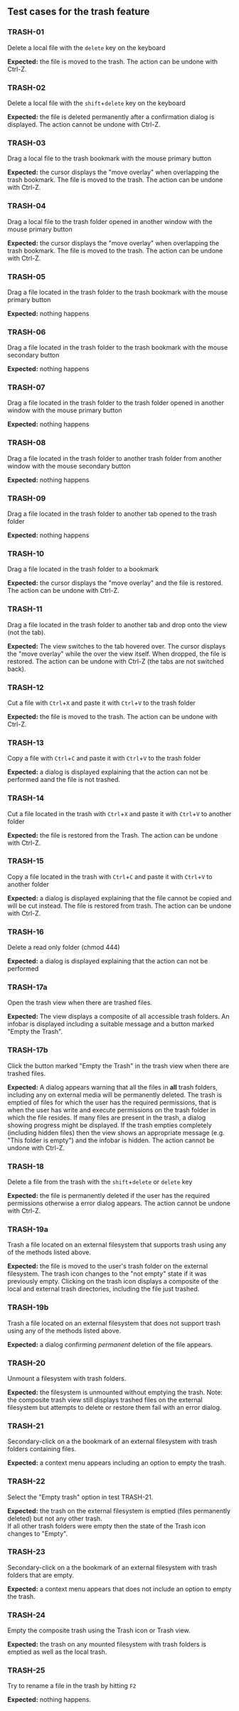 ## Test cases for the trash feature

### TRASH-01
Delete a local file with the `delete` key on the keyboard

**Expected:** the file is moved to the trash. The action can be undone with Ctrl-Z.

### TRASH-02
Delete a local file with the `shift`+`delete` key on the keyboard

**Expected:** the file is deleted permanently after a confirmation dialog is displayed. The action cannot be undone with Ctrl-Z.

### TRASH-03
Drag a local file to the trash bookmark with the mouse primary button

**Expected:** the cursor displays the "move overlay" when overlapping the trash bookmark. The file is moved to the trash. The action can be undone with Ctrl-Z.

### TRASH-04
Drag a local file to the trash folder opened in another window  with the mouse primary button

**Expected:** the cursor displays the "move overlay" when overlapping the trash bookmark. The file is moved to the trash. The action can be undone with Ctrl-Z.

### TRASH-05
Drag a file located in the trash folder to the trash bookmark with the mouse primary button

**Expected:** nothing happens

### TRASH-06
Drag a file located in the trash folder to the trash bookmark with the mouse secondary button

**Expected:** nothing happens

### TRASH-07
Drag a file located in the trash folder to the trash folder opened in another window with the mouse primary button

**Expected:** nothing happens

### TRASH-08
Drag a file located in the trash folder to another trash folder from another window with the mouse secondary button

**Expected:** nothing happens

### TRASH-09
Drag a file located in the trash folder to another tab opened to the trash folder

**Expected:** nothing happens

### TRASH-10
Drag a file located in the trash folder to a bookmark

**Expected:** the cursor displays the "move overlay" and the file is restored. The action can be undone with Ctrl-Z.

### TRASH-11
Drag a file located in the trash folder to another tab and drop onto the view (not the tab).

**Expected:** The view switches to the tab hovered over. The cursor displays the "move overlay" while the over the view itself. When dropped, the file is restored. The action can be undone with Ctrl-Z (the tabs are not switched back).

### TRASH-12
Cut a file with `Ctrl`+`X` and paste it with `Ctrl`+`V` to the trash folder

**Expected:** the file is moved to the trash.  The action can be undone with Ctrl-Z.

### TRASH-13
Copy a file with `Ctrl`+`C` and paste it with `Ctrl`+`V` to the trash folder

**Expected:** a dialog is displayed explaining that the action can not be performed aand the file is not trashed.

### TRASH-14
Cut a file located in the trash with `Ctrl`+`X` and paste it with `Ctrl`+`V` to another folder

**Expected:** the file is restored from the Trash. The action can be undone with Ctrl-Z.

### TRASH-15
Copy a file located in the trash with `Ctrl`+`C` and paste it with `Ctrl`+`V` to another folder

**Expected:** a dialog is displayed explaining that the file cannot be copied and will be cut instead. The file is restored from trash.  The action can be undone with Ctrl-Z.

### TRASH-16
Delete a read only folder (chmod 444)

**Expected:** a dialog is displayed explaining that the action can not be performed

### TRASH-17a 
Open the trash view when there are trashed files.

**Expected:** The view displays a composite of all accessible trash folders. An infobar is displayed including a suitable message and a button marked "Empty the Trash".

### TRASH-17b 
Click the button marked "Empty the Trash" in the trash view when there are trashed files.

**Expected:** A dialog appears warning that all the files in **all** trash folders, including any on external media will be permanently deleted. The trash is emptied of files for which the user has the required permissions, that is when the user has write and execute permissions on the trash folder in which the file resides. If many files are present in the trash, a dialog showing progress might be displayed.  If the trash empties completely (including hidden files) then the view shows an appropriate message (e.g. "This folder is empty") and the infobar is hidden.  The action cannot be undone with Ctrl-Z.

### TRASH-18 
Delete a file from the trash with the `shift`+`delete` or `delete` key

**Expected:** the file is permanently deleted if the user has the required permissions otherwise a error dialog appears.  The action cannot be undone with Ctrl-Z.

### TRASH-19a 
Trash a file located on an external filesystem that supports trash using any of the methods listed above.

**Expected:** the file is moved to the user's trash folder on the external filesystem.  The trash icon changes to  the "not empty" state if it was previously empty.  Clicking on the trash icon displays a composite of the local and external trash directories, including the file just trashed.


### TRASH-19b 
Trash a file located on an external filesystem that does not support trash using any of the methods listed above.

**Expected:** a dialog confirming _permanent_ deletion of the file appears.

### TRASH-20
Unmount a filesystem with trash folders.

**Expected:** the filesystem is unmounted without emptying the trash. Note: the composite trash view still displays trashed files on the external filesystem but attempts to delete or restore them fail with an error dialog.

### TRASH-21
Secondary-click on a the bookmark of an external filesystem with trash folders containing files.

**Expected:** a context menu appears including an option to empty the trash.

### TRASH-22
Select the "Empty trash" option in test TRASH-21.  

**Expected:** the trash on the external filesystem is emptied (files permanently deleted) but not any other trash.  
If all other trash folders were empty then the state of the Trash icon changes to "Empty".

### TRASH-23
Secondary-click on a the bookmark of an external filesystem with trash folders that are empty.

**Expected:** a context menu appears that does not include an option to empty the trash.

### TRASH-24
Empty the composite trash using the Trash icon or Trash view.  

**Expected:** the trash on any mounted filesystem with trash folders is emptied as well as the local trash.

### TRASH-25
Try to rename a file in the trash by hitting `F2` 

**Expected:** nothing happens.
